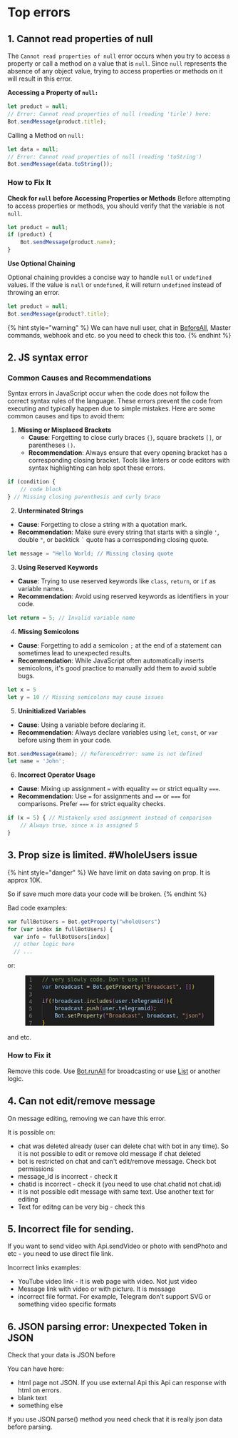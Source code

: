 # Top errors

## 1. Cannot read properties of null

The `Cannot read properties of null` error occurs when you try to access a property or call a method on a value that is `null`. Since `null` represents the absence of any object value, trying to access properties or methods on it will result in this error.

**Accessing a Property of `null:`**

```javascript
let product = null;
// Error: Cannot read properties of null (reading 'tirle') here:
Bot.sendMessage(product.title);

```

Calling a Method on `null:`

```javascript
let data = null;
// Error: Cannot read properties of null (reading 'toString')
Bot.sendMessage(data.toString());

```

### **How to Fix It**

**Check for `null` before Accessing Properties or Methods** Before attempting to access properties or methods, you should verify that the variable is not `null`.

```javascript
let product = null;
if (product) {
    Bot.sendMessage(product.name);
}
```

**Use Optional Chaining**

Optional chaining provides a concise way to handle `null` or `undefined` values. If the value is `null` or `undefined`, it will return `undefined` instead of throwing an error.

```javascript
let product = null;
Bot.sendMessage(product?.title);
```

{% hint style="warning" %}
We can have null user, chat in [BeforeAll](always-running-commands.md), Master commands, webhook and etc. so you need to check this too.
{% endhint %}



## 2. JS syntax error

### **Common Causes and Recommendations**

Syntax errors in JavaScript occur when the code does not follow the correct syntax rules of the language. These errors prevent the code from executing and typically happen due to simple mistakes. Here are some common causes and tips to avoid them:

1. **Missing or Misplaced Brackets**
   * **Cause**: Forgetting to close curly braces `{}`, square brackets `[]`, or parentheses `()`.
   * **Recommendation**: Always ensure that every opening bracket has a corresponding closing bracket. Tools like linters or code editors with syntax highlighting can help spot these errors.

```javascript
if (condition {
    // code block
} // Missing closing parenthesis and curly brace
```

2. **Unterminated Strings**

* **Cause**: Forgetting to close a string with a quotation mark.
* **Recommendation**: Make sure every string that starts with a single `'`, double `"`, or backtick `` ` `` quote has a corresponding closing quote.

```javascript
let message = "Hello World; // Missing closing quote
```

3. **Using Reserved Keywords**

* **Cause**: Trying to use reserved keywords like `class`, `return`, or `if` as variable names.
* **Recommendation**: Avoid using reserved keywords as identifiers in your code.

```javascript
let return = 5; // Invalid variable name
```

4. **Missing Semicolons**

* **Cause**: Forgetting to add a semicolon `;` at the end of a statement can sometimes lead to unexpected results.
* **Recommendation**: While JavaScript often automatically inserts semicolons, it's good practice to manually add them to avoid subtle bugs.

```javascript
let x = 5
let y = 10 // Missing semicolons may cause issues
```

5. **Uninitialized Variables**

* **Cause**: Using a variable before declaring it.
* **Recommendation**: Always declare variables using `let`, `const`, or `var` before using them in your code.

```javascript
Bot.sendMessage(name); // ReferenceError: name is not defined
let name = 'John';
```

6. **Incorrect Operator Usage**

* **Cause**: Mixing up assignment `=` with equality `==` or strict equality `===`.
* **Recommendation**: Use `=` for assignments and `==` or `===` for comparisons. Prefer `===` for strict equality checks.

```javascript
if (x = 5) { // Mistakenly used assignment instead of comparison
    // Always true, since x is assigned 5
}
```



## 3. Prop size is limited. #WholeUsers issue

{% hint style="danger" %}
We have limit on data saving on prop. It is approx 10K.

So if save much more data your code will be broken.
{% endhint %}

Bad code examples:

```javascript
var fullBotUsers = Bot.getProperty("wholeUsers")
for (var index in fullBotUsers) {
  var info = fullBotUsers[index]
  // other logic here
  // ...
```

or:&#x20;

<figure><img src="../.gitbook/assets/изображение.png" alt=""><figcaption></figcaption></figure>

and etc.

### How to Fix it

Remove this code. Use [Bot.runAll](message-broadcasting.md#do-you-want-broadcast-text-to-all-chats) for broadcasting or use [List](lists/) or another logic.



## 4. Can not edit/remove message

On message editing, removing we can have this error.

It is possible on:

* chat was deleted already (user can delete chat with bot in any time). So it is not possible to edit or remove old message if chat deleted
* bot is restricted on chat and can't edit/remove message. Check bot permissions
* message\_id is incorrect - check it
* chatid is incorrect - check it (you need to use chat.chatid not chat.id)
* it is not possible edit message with same text. Use another text for editing
* Text for editng can be very big - check this



## 5. Incorrect file for sending.

If you want to send video with Api.sendVideo or photo with sendPhoto and etc - you need to use direct file link.&#x20;

Incorrect links examples:

* YouTube video link - it is web page with video. Not just video
* Message link with video or with picture. It is message
* incorrect file format. For example, Telegram don't support SVG or something video specific formats



## 6. JSON parsing error: Unexpected Token in JSON

Check that your data is JSON before

You can have here:

* html page not JSON. If you use external Api this Api can response with html on errors.
* blank text
* something else

If you use JSON.parse() method you need check that it is really json data before parsing. &#x20;
